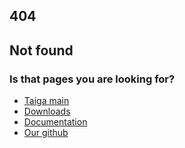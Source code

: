 ## 404
## Not found

### Is that pages you are looking for?
 - [Taiga main](https://tatianashavrina.github.io/taiga_site/)
 - [Downloads](https://github.com/TatianaShavrina/taiga_site/)
 - [Documentation](https://github.com/TatianaShavrina/taiga_site/tree/master/corpus/readme.md)
 - [Our github](https://github.com/TatianaShavrina/taiga_site/) 
